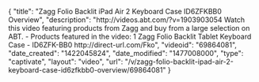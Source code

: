 {
    "title": "Zagg Folio Backlit iPad Air 2 Keyboard Case ID6ZFKBB0 Overview",
    "description": "http:\/\/videos.abt.com\/?v=1903903054 Watch this video featuring products from Zagg and buy from a large selection on ABT.    - Products featured in the video: 1 Zagg Folio Backlit Tablet Keyboard Case - ID6ZFK-BB0 http:\/\/direct-url.com\/Fko",
    "videoid": "69864081",
    "date_created": "1422045824",
    "date_modified": "1477008000",
    "type": "captivate",
    "layout": "video",
    "url": "\/v\/zagg-folio-backlit-ipad-air-2-keyboard-case-id6zfkbb0-overview\/69864081"
}